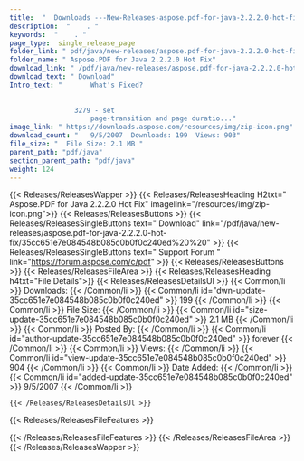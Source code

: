 ```yaml
---
title:  "  Downloads ---New-Releases-aspose.pdf-for-java-2.2.2.0-hot-fix . " 
description:  "    . " 
keywords:  "    . " 
page_type:  single_release_page
folder_link: " pdf/java/new-releases/aspose.pdf-for-java-2.2.2.0-hot-fix/"
folder_name: " Aspose.PDF for Java 2.2.2.0 Hot Fix"
download_link: " /pdf/java/new-releases/aspose.pdf-for-java-2.2.2.0-hot-fix/35cc651e7e084548b085c0b0f0c240ed"
download_text: " Download"
Intro_text: " 		What's Fixed?
		
			
				3279 - set 
					page-transition and page duratio..."
image_link: " https://downloads.aspose.com/resources/img/zip-icon.png"
download_count: "   9/5/2007  Downloads: 199  Views: 903"
file_size: "  File Size: 2.1 MB "
parent_path: "pdf/java"
section_parent_path: "pdf/java"
weight: 124 
---
```


{{< Releases/ReleasesWapper >}}
  {{< Releases/ReleasesHeading H2txt=" Aspose.PDF for Java 2.2.2.0 Hot Fix" imagelink="/resources/img/zip-icon.png">}}
  {{< Releases/ReleasesButtons >}}
    {{< Releases/ReleasesSingleButtons text=" Download" link="/pdf/java/new-releases/aspose.pdf-for-java-2.2.2.0-hot-fix/35cc651e7e084548b085c0b0f0c240ed%20%20" >}}
    {{< Releases/ReleasesSingleButtons text=" Support Forum " link="https://forum.aspose.com/c/pdf" >}}
  {{< Releases/ReleasesButtons >}}
  {{< Releases/ReleasesFileArea >}}
    {{< Releases/ReleasesHeading h4txt="File Details">}}
    {{< Releases/ReleasesDetailsUl >}}
            {{< Common/li  >}} Downloads: {{< /Common/li >}} 
      {{< Common/li id="dwn-update-35cc651e7e084548b085c0b0f0c240ed" >}} 199 {{< /Common/li >}} 
      {{< Common/li  >}} File Size: {{< /Common/li >}} 
      {{< Common/li id="size-update-35cc651e7e084548b085c0b0f0c240ed" >}} 2.1 MB {{< /Common/li >}} 
      {{< Common/li  >}} Posted By: {{< /Common/li >}} 
      {{< Common/li id="author-update-35cc651e7e084548b085c0b0f0c240ed" >}} forever {{< /Common/li >}} 
      {{< Common/li  >}} Views: {{< /Common/li >}} 
      {{< Common/li id="view-update-35cc651e7e084548b085c0b0f0c240ed" >}} 904 {{< /Common/li >}} 
      {{< Common/li  >}} Date Added: {{< /Common/li >}} 
      {{< Common/li id="added-update-35cc651e7e084548b085c0b0f0c240ed" >}} 9/5/2007 {{< /Common/li >}} 

    {{< /Releases/ReleasesDetailsUl >}}

  {{< Releases/ReleasesFileFeatures >}}
      
  {{< /Releases/ReleasesFileFeatures >}}
 {{< /Releases/ReleasesFileArea >}}
{{< /Releases/ReleasesWapper >}}


